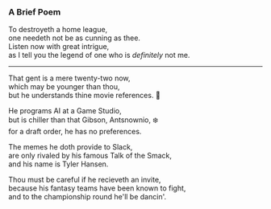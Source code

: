 ### A Brief Poem

To destroyeth a home league, <br>
one needeth not be as cunning as thee. <br>
Listen now with great intrigue, <br>
as I tell you the legend of one who is _definitely_ not me.

--- 

That gent is a mere twenty-two now, <br>
which may be younger than thou, <br>
but he understands thine movie references. :movie_camera:


He programs AI at a Game Studio, <br>
but is chiller than that Gibson, Antsnownio, :snowflake: <br>
for a draft order, he has no preferences. 

The memes he doth provide to Slack, <br>
are only rivaled by his famous Talk of the Smack, <br>
and his name is Tyler Hansen.

Thou must be careful if he recieveth an invite, <br>
because his fantasy teams have been known to fight, <br>
and to the championship round he'll be dancin'. 
